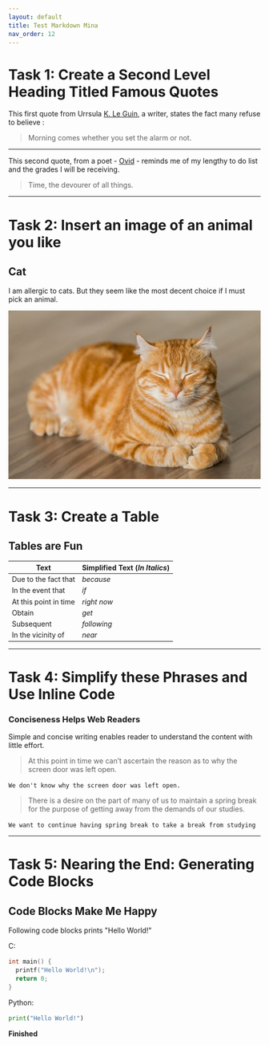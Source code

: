 ```yaml
---
layout: default
title: Test Markdown Mina
nav_order: 12
---
```


# Task 1: Create a Second Level Heading Titled Famous Quotes

This first quote from Urrsula [K. Le Guin](https://www.brainyquote.com/quotes/ursula_k_le_guin_138732?src=t_morning), a writer, states the fact many refuse to believe :

> Morning comes whether you set the alarm or not.

---

This second quote, from a poet - [Ovid](https://www.brainyquote.com/quotes/ovid_136005) - reminds me of my lengthy to do list and the grades I will be receiving.

> Time, the devourer of all things.

***

# Task 2: Insert an image of an animal you like

## Cat

I am allergic to cats. But they seem like the most decent choice if I must pick an animal.

![cat](../assets/images/cat.jpg)

***

# Task 3: Create a Table

## Tables are Fun

Text | Simplified Text (_In Italics_)
--- | ---
Due to the fact that | _because_
In the event that | _if_
At this point in time | _right now_
Obtain | _get_
Subsequent | _following_
In the vicinity of | _near_

***

# Task 4: Simplify these Phrases and Use Inline Code

### Conciseness Helps Web Readers

Simple and concise writing enables reader to understand the content with little effort.

> At this point in time we can’t ascertain the reason as to why the screen door was left open.

  `We don't know why the screen door was left open.`

> There is a desire on the part of many of us to maintain a spring break for the purpose of getting away from the demands of our studies.

  `We want to continue having spring break to take a break from studying`

***

# Task 5: Nearing the End: Generating Code Blocks

## Code Blocks Make Me Happy

Following code blocks prints "Hello World!"

C:
```c
int main() {
  printf("Hello World!\n");
  return 0;
}
```

Python:
```python
print("Hello World!")
```

**Finished**
